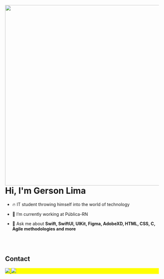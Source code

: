 <img align="right" height="590em" src="https://raw.githubusercontent.com/gist/Gerson-Lima/612566c5217626417853425c0c30e5ba/raw/c730600f5f3fcf434a6e79803c9c712ff66ef303/githubCard.svg"/>
<h1 align="left">Hi, I'm Gerson Lima</h1>

- 🔥 IT student throwing himself into the world of technology

- 🔭 I’m currently working at Pública-RN

- 💬 Ask me about **Swift, SwiftUI, UIKit, Figma, AdobeXD, HTML, CSS, C, Agile methodologies and more**


<br><br>

## Contact

<p align="left" style="background:yellow">
<a href = "mailto:gersondouglas2011@gmail.com"> <img src="https://img.shields.io/badge/-Gmail-%23333?style=for-the-badge&logo=gmail&logoColor=red" target="_blank"/>
</a>
<a href = "https://www.linkedin.com/in/gersonlima1/"> <img src="https://img.shields.io/badge/-LinkedIn-%230077B5?style=for-the-badge&logo=linkedin&logoColor=white" target="_blank"/>
</a>
</p>

<!--

Here are some ideas to get you started:

- 🔭 I’m currently working on ...
- 🌱 I’m currently learning ...
- 👯 I’m looking to collaborate on ...
- 🤔 I’m looking for help with ...
- 💬 Ask me about ...
- 📫 How to reach me: ...
- 😄 Pronouns: ...
- ⚡ Fun fact: ...
-->

